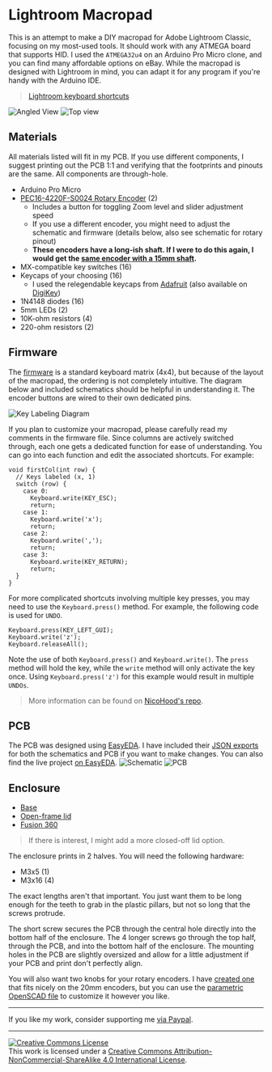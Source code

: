 # Lightroom Macropad

This is an attempt to make a DIY macropad for Adobe Lightroom Classic, focusing on my most-used tools. It should work with any ATMEGA board that supports HID. I used the `ATMEGA32u4` on an Arduino Pro Micro clone, and you can find many affordable options on eBay. While the macropad is designed with Lightroom in mind, you can adapt it for any program if you're handy with the Arduino IDE.

> [Lightroom keyboard shortcuts](https://helpx.adobe.com/lightroom-classic/help/keyboard-shortcuts.html)

![Angled View](assets/angle-view.jpeg)
![Top view](assets/top-view.jpeg)

## Materials
All materials listed will fit in my PCB. If you use different components, I suggest printing out the PCB 1:1 and verifying that the footprints and pinouts are the same. All components are through-hole.
- Arduino Pro Micro
- [PEC16-4220F-S0024 Rotary Encoder](https://www.digikey.com/en/products/detail/bourns-inc/PEC16-4220F-S0024/3534239) (2)
  - Includes a button for toggling Zoom level and slider adjustment speed
  - If you use a different encoder, you might need to adjust the schematic and firmware (details below, also see schematic for rotary pinout)
  - **These encoders have a long-ish shaft. If I were to do this again, I would get the [same encoder with a 15mm shaft](https://www.digikey.com/en/products/detail/bourns-inc/PEC16-4215F-S0024/3534280?s=N4IgTCBcDaIAoFEDCBGAbAWgCxhQVgDEMBlABlLCxAF0BfIA).**
- MX-compatible key switches (16)
- Keycaps of your choosing (16)
  - I used the relegendable keycaps from [Adafruit](https://www.adafruit.com/product/5039) (also available on [DigiKey](https://www.digikey.com/en/products/detail/adafruit-industries-llc/5039/14313478?s=N4IgTCBcDaIEoFMA2CDmCB2ATAhgIxRAF0BfIA))
- 1N4148 diodes (16)
- 5mm LEDs (2)
- 10K-ohm resistors (4)
- 220-ohm resistors (2)

## Firmware
The [firmware](/firmware/firmware.ino) is a standard keyboard matrix (4x4), but because of the layout of the macropad, the ordering is not completely intuitive. The diagram below and included schematics should be helpful in understanding it. The encoder buttons are wired to their own dedicated pins.

![Key Labeling Diagram](assets/key-label.png)

If you plan to customize your macropad, please carefully read my comments in the firmware file. Since columns are actively switched through, each one gets a dedicated function for ease of understanding. You can go into each function and edit the associated shortcuts. For example:
```arduino
void firstCol(int row) {
  // Keys labeled (x, 1)
  switch (row) {
    case 0:
      Keyboard.write(KEY_ESC);
      return;
    case 1:
      Keyboard.write('x');
      return;
    case 2:
      Keyboard.write(',');
      return;
    case 3:
      Keyboard.write(KEY_RETURN);
      return;
  }
}
```
For more complicated shortcuts involving multiple key presses, you may need to use the `Keyboard.press()` method. For example, the following code is used for `UNDO`. 
```arduino
Keyboard.press(KEY_LEFT_GUI);
Keyboard.write('z');
Keyboard.releaseAll();
```
Note the use of both `Keyboard.press()` and `Keyboard.write()`. The `press` method will hold the key, while the `write` method will only activate the key once. Using `Keyboard.press('z')` for this example would result in multiple `UNDOs`.

> More information can be found on [NicoHood's repo](https://github.com/NicoHood/HID).

## PCB
The PCB was designed using [EasyEDA](https://easyeda.com). I have included their [JSON exports](/PCB/EasyEDA/) for both the schematics and PCB if you want to make changes. You can also find the live project [on EasyEDA](https://oshwlab.com/aiannazzone/lightroom).
![Schematic](assets/schematic.png)
![PCB](assets/pcb.png)

## Enclosure
- [Base](STLs/Base.stl)
- [Open-frame lid](STLs/Lid-open.stl)
- [Fusion 360](STLs/Lightroom-Macropad-Case.f3d)
> If there is interest, I might add a more closed-off lid option.

The enclosure prints in 2 halves. You will need the following hardware:
- M3x5 (1)
- M3x16 (4)

The exact lengths aren't that important. You just want them to be long enough for the teeth to grab in the plastic pillars, but not so long that the screws protrude.

The short screw secures the PCB through the central hole directly into the bottom half of the enclosure. The 4 longer screws go through the top half, through the PCB, and into the bottom half of the enclosure. The mounting holes in the PCB are slightly oversized and allow for a little adjustment if your PCB and print don't perfectly align. 

You will also want two knobs for your rotary encoders. I have [created one](/STLs/Rotary_Knob.stl) that fits nicely on the 20mm encoders, but you can use the [parametric OpenSCAD file](/STLs/Rotary_Knob.scad) to customize it however you like.

___
If you like my work, consider supporting me [via Paypal](https://www.paypal.me/jiannazzone).

___
<a rel="license" href="http://creativecommons.org/licenses/by-nc-sa/4.0/"><img alt="Creative Commons License" style="border-width:0" src="https://i.creativecommons.org/l/by-nc-sa/4.0/88x31.png" /></a><br />This work is licensed under a <a rel="license" href="http://creativecommons.org/licenses/by-nc-sa/4.0/">Creative Commons Attribution-NonCommercial-ShareAlike 4.0 International License</a>.
